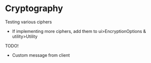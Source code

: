 # Cryptography
Testing various ciphers

- If implementing more ciphers, add them to ui>EncryptionOptions & utility>Utility

TODO!
- Custom message from client
